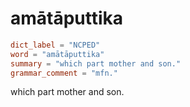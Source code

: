 # amātāputtika

``` toml
dict_label = "NCPED"
word = "amātāputtika"
summary = "which part mother and son."
grammar_comment = "mfn."
```

which part mother and son.

